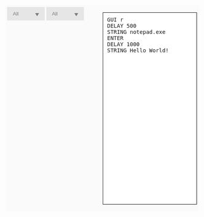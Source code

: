 <html>
<head>
<script src="//ajax.googleapis.com/ajax/libs/jquery/1.9.1/jquery.min.js"></script>
<style>
#code {
    border-style: solid;
    border-width: thin;
    border-color: #000000;
    width: 49.5%;
    height: 500px;
    background-color: #FFFFFF;
    float: right;
    padding: 10px;
    -webkit-box-sizing: border-box;
    -moz-box-sizing: border-box;
    box-sizing: border-box;
}
.select {
    position: relative;
    display: inline-block;
    width: 40%;
}
.select select {
    display: inline-block;
    width: 100%;
    cursor: pointer;
    padding: 10px 15px;
    outline: 0;
    border: 0;
    border-radius: 0;
    background: #e6e6e6;
    color: #7b7b7b;
    appearance: none;
    -webkit-appearance: none;
    -moz-appearance: none;
}
.select select::-ms-expand {
display: none;
}
.select select:hover, .select select:focus {
    color: #000;
    background: #ccc;
}
.select__arrow {
    position: absolute;
    top: 16px;
    right: 15px;
    width: 0;
    height: 0;
    pointer-events: none;
    border-style: solid;
    border-width: 8px 5px 0 5px;
    border-color: #7b7b7b transparent transparent transparent;
}
.select select:hover ~ .select__arrow, .select select:focus ~ .select__arrow {
    border-top-color: #000;
}
table {
    border-collapse: collapse;
    width: 100%;
}
th, td {
    text-align: left;
    border-bottom: 1px solid #ddd;
}
tr:hover {
    background-color: #f5f5f5;
}
.title {
    font-family: "atomic-age";
    font-weight: 900;
}
#main {
    overflow: hidden;
    padding: 5px;
    background-color: #FAFAFA;
    ;
    height: inherit;
}
.description {
    color: #575757;
}
.os {
    font-size: 13px;
    float: left;
}
.type {
    float: right;
    font-size: 13px;
    padding: 0;
}
#menu {
    width: 49.5%;
    float: left;
}
</style>
</head>
<body>
<div id="main">	
  <div id="menu">
    <div class="select">
      <select id="osSelect" onchange="refresh()">
        <option>All</option>
        <option>Windows 10</option>
        <option>Linux</option>
        <option>Mac OS</option>
      </select>
      <div class="select__arrow"></div>
    </div>
    <div class="select">
      <select id="typeSelect" onchange="refresh()">
        <option>All</option>
        <option>Prank</option>
        <option>Malicious</option>
        <option>Reconnaissance</option>
      </select>
      <div class="select__arrow"></div>
    </div>
    <table id="mainTable">
    </table>
  </div>
  <pre id="code">GUI r
DELAY 500
STRING notepad.exe
ENTER
DELAY 1000
STRING Hello World!</pre>
</div>
</body>
<script>
	
	
	function clean(){
		
		
		var table = document.getElementById("mainTable");
		var length = table.querySelectorAll("tr").length;
		console.log("removing "+length+ "rows");
			var length = table.rows.length;
			for(var x = 0; x <length; x++) {
				table.deleteRow(0);
			}
		
		
	}
	
	
		function populate(title,description,os,type,code) {
			console.log("populate");
		var table = document.getElementById("mainTable");
			
		
		
		var titleElement = document.createElement('p');	
		titleElement.className = "title";
		titleElement.innerHTML = title;
			
		var descriptionElement = document.createElement('p');	
		descriptionElement.className = "description";
		descriptionElement.innerHTML = description;
			
		var osElement = document.createElement('p');	
		osElement.className = "os";
		osElement.innerHTML =os;
			
		var typeElement = document.createElement('p');	
		typeElement.className = "type";
		typeElement.innerHTML = type;
			
			
		var sel1 = document.getElementById('osSelect');
		var sel2 = document.getElementById('typeSelect');
			
		var sel1Types = ["all","Windows 10","Linux","Mac"];
		var sel2Types = ["all","Prank","Malicious","Reconnaissance"];
		if ((sel1Types[sel1.selectedIndex]==os || sel1.selectedIndex==0)  && 
			(sel2Types[sel2.selectedIndex]==type || sel2.selectedIndex==0)){
			console.log("other");
			var row = table.insertRow(0);
			var cell1 = row.insertCell(0);
			cell1.append(titleElement,descriptionElement,osElement,typeElement);
			var createClickHandler =  function(row)  {
        		return function() { 
					var codeElement = document.getElementById("code");
					codeElement.innerHTML = code;              
                };
            };
			row.onclick = createClickHandler(row);
			return;
		}
			
		
		}
		
		
		function refresh(){
			console.log("start");
			clean();
			
			
			
			$.getJSON( "test.json", function( json ) {
    		console.log(json);
			for(var i = 0; i < json.length; i++) {
				populate(json[i].title,json[i].description,json[i].os,json[i].type,json[i].code);
			}
		
			});
			
		}
	
	
	
		function func1() {
	refresh();
}
window.onload=func1;
		
		
		
		
		
		</script>
</html>
